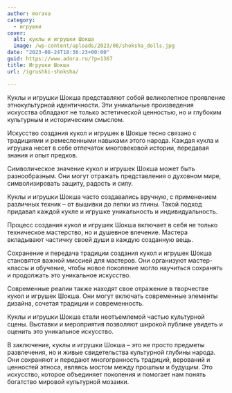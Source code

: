 ```yaml
---
author: morava
category:
  - игрушки
cover:
  alt: куклы и игрушки Шокша
  image: /wp-content/uploads/2023/08/shoksha_dolls.jpg
date: "2023-08-24T18:36:23+00:00"
guid: https://www.adora.ru/?p=1367
title: Игрушки Шокша
url: /igrushki-shoksha/

---
```

Куклы и игрушки Шокша представляют собой великолепное проявление этнокультурной идентичности. Эти уникальные произведения искусства обладают не только эстетической ценностью, но и глубоким культурным и историческим смыслом.

Искусство создания кукол и игрушек в Шокше тесно связано с традициями и ремесленными навыками этого народа. Каждая кукла и игрушка несет в себе отпечаток многовековой истории, передавая знания и опыт предков.

Символическое значение кукол и игрушек Шокша может быть разнообразным. Они могут отражать представления о духовном мире, символизировать защиту, радость и силу.

Куклы и игрушки Шокша часто создавались вручную, с применением различных техник – от вышивки до лепки из глины. Такой подход придавал каждой кукле и игрушке уникальность и индивидуальность.

Процесс создания кукол и игрушек Шокша включает в себя не только техническое мастерство, но и душевное влечение. Мастера вкладывают частичку своей души в каждую созданную вещь.

Сохранение и передача традиции создания кукол и игрушек Шокша становятся важной миссией для мастеров. Они организуют мастер-классы и обучение, чтобы новое поколение могло научиться сохранять и продолжать это уникальное искусство.

Современные реалии также находят свое отражение в творчестве кукол и игрушек Шокша. Они могут включать современные элементы дизайна, сочетая традиции и современность.

Куклы и игрушки Шокша стали неотъемлемой частью культурной сцены. Выставки и мероприятия позволяют широкой публике увидеть и оценить это уникальное искусство.

В заключение, куклы и игрушки Шокша – это не просто предметы развлечения, но и живые свидетельства культурной глубины народа. Они сохраняют и передают многогранность традиций, верований и ценностей этноса, являясь мостом между прошлым и будущим. Это искусство, которое объединяет поколения и помогает нам понять богатство мировой культурной мозаики.
